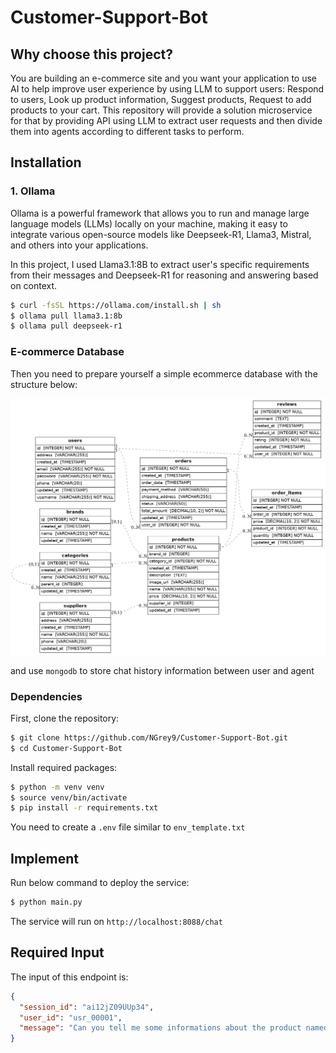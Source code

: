 # Customer-Support-Bot

## Why choose this project?

You are building an e-commerce site and you want your application to use AI to help improve user experience by using LLM to support users: Respond to users, Look up product information, Suggest products, Request to add products to your cart. This repository will provide a solution microservice for that by providing API using LLM to extract user requests and then divide them into agents according to different tasks to perform.

## Installation

### 1. Ollama

Ollama is a powerful framework that allows you to run and manage large language models (LLMs) locally on your machine, making it easy to integrate various open-source models like Deepseek-R1, Llama3, Mistral, and others into your applications.

In this project, I used Llama3.1:8B to extract user's specific requirements from their messages and Deepseek-R1 for reasoning and answering based on context.
```bash
$ curl -fsSL https://ollama.com/install.sh | sh
$ ollama pull llama3.1:8b
$ ollama pull deepseek-r1
```

### E-commerce Database

Then you need to prepare yourself a simple ecommerce database with the structure below:

![database_architecture](https://github.com/NGrey9/Customer-Support-Bot/blob/main/assets/erd.png)

and use `mongodb` to store chat history information between user and agent


### Dependencies

First, clone the repository:

```bash
$ git clone https://github.com/NGrey9/Customer-Support-Bot.git
$ cd Customer-Support-Bot
```

Install required packages:

```bash
$ python -m venv venv
$ source venv/bin/activate
$ pip install -r requirements.txt
```

You need to create a `.env` file similar to `env_template.txt`

## Implement

Run below command to deploy the service:

```bash
$ python main.py
```

The service will run on `http://localhost:8088/chat`

## Required Input

The input of this endpoint is:

```json
{
  "session_id": "ai12jZ09UUp34",
  "user_id": "usr_00001",
  "message": "Can you tell me some informations about the product named 'Apple iPhone 16 Pro Max'"
}
```
